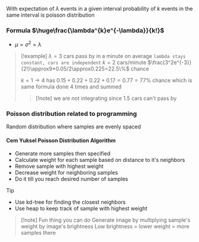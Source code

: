 With expectation of $\lambda$ events in a given interval
probability of $k$ events in the same interval is poisson distribution
### Formula $\huge\frac{\lambda^{k}e^{-\lambda}}{k!}$
- $\mu=\sigma^2=\lambda$
> [!example] $\lambda=3$ cars pass by in a minute on average 
> `lambda stays constant, cars are independent`
> $k=2$ cars/minute 
> $\frac{3^2e^{-3}}{2!}\approx9*0.05/2\approx0.225=22.5\%$ chance
> 
> $k=1\to4$ has $0.15+0.22+0.22+0.17=0.77=77\%$ chance
> which is same formula done 4 times and summed
> > [!note] we are not integrating since $1.5$ cars can't pass by
### Poisson distribution related to programming
Random distribution where samples are evenly spaced
#### Cem Yuksel Poisson Distribution Algorithm
- Generate more samples then specified
- Calculate weight for each sample based on distance to it's neighbors
- Remove sample with highest weight
- Decrease weight for neighboring samples 
- Do it till you reach desired number of samples
> [!tip] 
> - Use kd-tree for finding the closest neighbors
> - Use heap to keep track of sample with highest weight

> [!note] Fun thing you can do
> Generate image by multiplying sample's weight by image's brightness
> Low brightness = lower weight = more samples there
